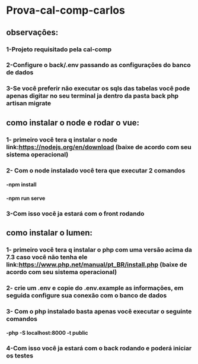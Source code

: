# Prova-cal-comp-carlos
## observaçôes:
### 1-Projeto requisitado  pela cal-comp
### 2-Configure o  back/.env passando as configurações do banco de dados
### 3-Se você preferir não executar os sqls das tabelas você pode apenas digitar  no seu terminal ja dentro da pasta back php artisan migrate
## como instalar o node e rodar o vue:
### 1- primeiro você tera q instalar o node link:https://nodejs.org/en/download (baixe de acordo com seu sistema operacional)
### 2- Com o node instalado você tera que executar 2 comandos
#### -npm install
#### -npm run serve
### 3-Com isso você ja estará com o front rodando
## como instalar o lumen:
### 1- primeiro você tera q instalar o php com uma versão acima da 7.3 caso você não tenha ele  link:https://www.php.net/manual/pt_BR/install.php (baixe de acordo com seu sistema operacional)
### 2- crie um .env e copie do .env.example as informações, em seguida configure sua conexão com o banco de dados 
### 3- Com o php instalado basta apenas você executar o seguinte comandos
#### -php -S localhost:8000 -t public
### 4-Com isso você ja estará com o back rodando e poderá iniciar os testes
